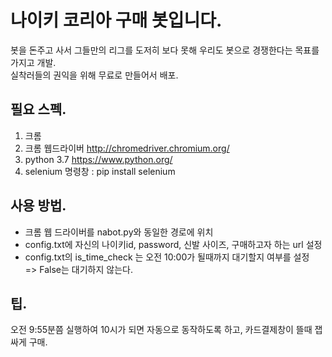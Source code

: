 # 나이키 코리아 구매 봇입니다.
봇을 돈주고 사서 그들만의 리그를 도저히 보다 못해 우리도 봇으로 경쟁한다는 목표를 가지고 개발.  
실착러들의 권익을 위해 무료로 만들어서 배포.

## 필요 스펙.
1. 크롬
2. 크롬 웹드라이버 http://chromedriver.chromium.org/
3. python 3.7 https://www.python.org/
4. selenium 
  명령창 : pip install selenium

## 사용 방법.
- 크롬 웹 드라이버를 nabot.py와 동일한 경로에 위치
- config.txt에 자신의 나이키id, password, 신발 사이즈, 구매하고자 하는 url 설정
- config.txt의 is_time_check 는 오전 10:00가 될때까지 대기할지 여부를 설정  
  => False는 대기하지 않는다.
  
## 팁.
오전 9:55분쯤 실행하여 10시가 되면 자동으로 동작하도록 하고,
카드결제창이 뜰때 잽싸게 구매.

